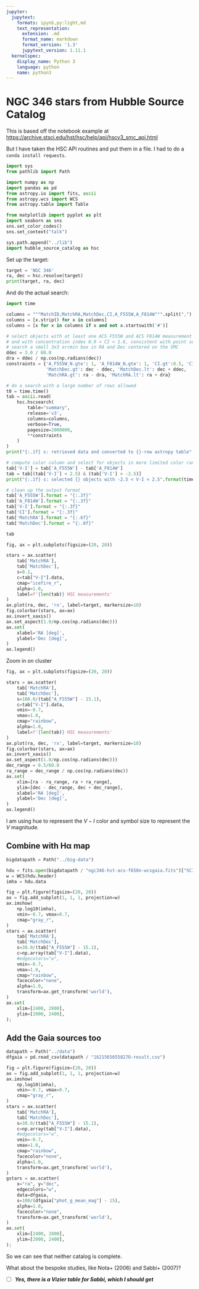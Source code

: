 ```yaml
---
jupyter:
  jupytext:
    formats: ipynb,py:light,md
    text_representation:
      extension: .md
      format_name: markdown
      format_version: '1.3'
      jupytext_version: 1.11.1
  kernelspec:
    display_name: Python 3
    language: python
    name: python3
---
```


# NGC 346 stars from Hubble Source Catalog

This is based off the notebook example at https://archive.stsci.edu/hst/hsc/help/api/hscv3_smc_api.html

But I have taken the HSC API routines and put them in a file.  I had to do a `conda install requests`. 

```python
import sys
from pathlib import Path

import numpy as np
import pandas as pd
from astropy.io import fits, ascii
from astropy.wcs import WCS
from astropy.table import Table

from matplotlib import pyplot as plt
import seaborn as sns
sns.set_color_codes()
sns.set_context("talk")

sys.path.append("../lib")
import hubble_source_catalog as hsc
```

Set up the target:

```python
target = 'NGC 346'
ra, dec = hsc.resolve(target)
print(target, ra, dec)
```


And do the actual search:

```python
import time
```

```python
columns = """MatchID,MatchRA,MatchDec,CI,A_F555W,A_F814W""".split(",")
columns = [x.strip() for x in columns]
columns = [x for x in columns if x and not x.startswith('#')]

# select objects with at least one ACS F555W and ACS F814W measurement
# and with concentration index 0.9 < CI < 1.6, consistent with point sources
# search a small 3x3 arcmin box in RA and Dec centered on the SMC
ddec = 3.0 / 60.0
dra = ddec / np.cos(np.radians(dec))
constraints = {'A_F555W_N.gte': 1, 'A_F814W_N.gte': 1, 'CI.gt':0.5, 'CI.lt':1.6,
               'MatchDec.gt': dec - ddec, 'MatchDec.lt': dec + ddec,
               'MatchRA.gt': ra - dra, 'MatchRA.lt': ra + dra}

# do a search with a large number of rows allowed
t0 = time.time()
tab = ascii.read(
    hsc.hscsearch(
        table="summary",
        release='v3',
        columns=columns,
        verbose=True,
        pagesize=2000000,
        **constraints
    )
)
print("{:.1f} s: retrieved data and converted to {}-row astropy table".format(time.time()-t0, len(tab)))

# compute color column and select for objects in more limited color range
tab['V-I'] = tab['A_F555W'] - tab['A_F814W']
tab = tab[(tab['V-I'] < 2.5) & (tab['V-I'] > -2.5)]
print("{:.1f} s: selected {} objects with -2.5 < V-I < 2.5".format(time.time()-t0, len(tab)))

# clean up the output format
tab['A_F555W'].format = "{:.3f}"
tab['A_F814W'].format = "{:.3f}"
tab['V-I'].format = "{:.3f}"
tab['CI'].format = "{:.3f}"
tab['MatchRA'].format = "{:.6f}"
tab['MatchDec'].format = "{:.6f}"

tab
```

```python
fig, ax = plt.subplots(figsize=(20, 20))

stars = ax.scatter(
    tab['MatchRA'], 
    tab['MatchDec'], 
    s=0.1,
    c=tab["V-I"].data,
    cmap="icefire_r",
    alpha=1.0,
    label=f'{len(tab)} HSC measurements'
)
ax.plot(ra, dec, 'rx', label=target, markersize=10)
fig.colorbar(stars, ax=ax)
ax.invert_xaxis()
ax.set_aspect(1.0/np.cos(np.radians(dec)))
ax.set(
    xlabel='RA [deg]',
    ylabel='Dec [deg]',
)
ax.legend()
```

Zoom in on cluster

```python
fig, ax = plt.subplots(figsize=(20, 20))

stars = ax.scatter(
    tab['MatchRA'], 
    tab['MatchDec'], 
    s=100.0/(tab["A_F555W"] - 15.1),
    c=tab["V-I"].data,
    vmin=-0.7,
    vmax=1.0,
    cmap="rainbow",
    alpha=1.0,
    label=f'{len(tab)} HSC measurements'
)
ax.plot(ra, dec, 'rx', label=target, markersize=10)
fig.colorbar(stars, ax=ax)
ax.invert_xaxis()
ax.set_aspect(1.0/np.cos(np.radians(dec)))
dec_range = 0.5/60.0
ra_range = dec_range / np.cos(np.radians(dec))
ax.set(
    xlim=[ra - ra_range, ra + ra_range],
    ylim=[dec - dec_range, dec + dec_range],
    xlabel='RA [deg]',
    ylabel='Dec [deg]',
)
ax.legend()
```

I am using hue to represent the $V - I$ color and symbol size to represent the $V$ magnitude.


## Combine with Hα map

```python
bigdatapath = Path("../big-data")
```

```python
hdu = fits.open(bigdatapath / "ngc346-hst-acs-f658n-wcsgaia.fits")["SCI"]
w = WCS(hdu.header)
imha = hdu.data
```

```python
fig = plt.figure(figsize=(20, 20))
ax = fig.add_subplot(1, 1, 1, projection=w)
ax.imshow(
    np.log10(imha), 
    vmin=-0.7, vmax=0.7, 
    cmap="gray_r",
)
stars = ax.scatter(
    tab['MatchRA'], 
    tab['MatchDec'], 
    s=30.0/(tab["A_F555W"] - 15.1),
    c=np.array(tab["V-I"].data),
    #edgecolors="w",
    vmin=-0.7,
    vmax=1.0,
    cmap="rainbow",
    facecolor="none",
    alpha=1.0,
    transform=ax.get_transform('world'),    
)
ax.set(
    xlim=[2400, 2800],
    ylim=[2000, 2400],
);
```

## Add the Gaia sources too

```python
datapath = Path("../data")
dfgaia = pd.read_csv(datapath / "1621565655827O-result.csv")
```

```python
fig = plt.figure(figsize=(20, 20))
ax = fig.add_subplot(1, 1, 1, projection=w)
ax.imshow(
    np.log10(imha), 
    vmin=-0.7, vmax=0.7, 
    cmap="gray_r",
)
stars = ax.scatter(
    tab['MatchRA'], 
    tab['MatchDec'], 
    s=30.0/(tab["A_F555W"] - 15.1),
    c=np.array(tab["V-I"].data),
    #edgecolors="w",
    vmin=-0.7,
    vmax=1.0,
    cmap="rainbow",
    facecolor="none",
    alpha=1.0,
    transform=ax.get_transform('world'),    
)
gstars = ax.scatter(
    x="ra", y="dec", 
    edgecolors="w", 
    data=dfgaia,
    s=100/(dfgaia["phot_g_mean_mag"] - 15), 
    alpha=1.0,
    facecolor="none",
    transform=ax.get_transform('world'),
)
ax.set(
    xlim=[2400, 2800],
    ylim=[2000, 2400],
);
```

So we can see that neither catalog is complete.

What about the bespoke studies, like Nota+ (2006) and Sabbi+ (2007)?

- [ ] ***Yes, there is a Vizier table for Sabbi, which I should get***

```python

```

